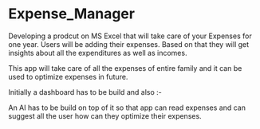 # Expense_Manager
Developing a prodcut on MS Excel that will take care of your Expenses for one year. Users will be adding their expenses. Based on that they will get insights about all the expenditures as well as incomes.  

This app will take care of all the expenses of entire family and it can be used to optimize expenses in future.  

Initially a dashboard has to be build and also :-

An AI has to be build on top of it so that app can read expenses and can suggest all the user how can they optimize their expenses. 
